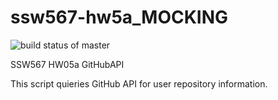 # ssw567-hw5a_MOCKING
![build status of master](https://app.travis-ci.com/RK-ops/GithubAPI567.svg?branch=main)

SSW567 
HW05a
GitHubAPI

This script quieries GitHub API for user repository information.
